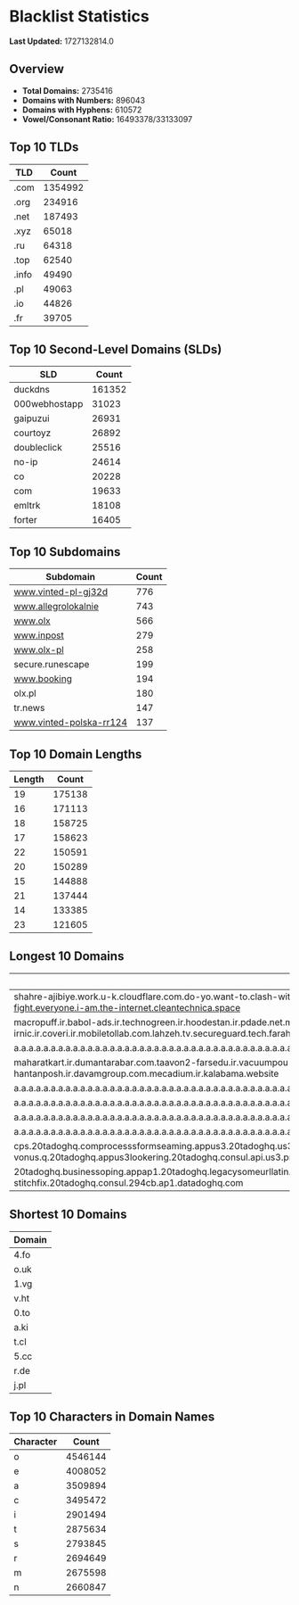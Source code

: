 # Blacklist Statistics

**Last Updated:** 1727132814.0

## Overview
- **Total Domains:** 2735416
- **Domains with Numbers:** 896043
- **Domains with Hyphens:** 610572
- **Vowel/Consonant Ratio:** 16493378/33133097

## Top 10 TLDs
| TLD | Count |
| --- | ----- |
| .com | 1354992 |
| .org | 234916 |
| .net | 187493 |
| .xyz | 65018 |
| .ru | 64318 |
| .top | 62540 |
| .info | 49490 |
| .pl | 49063 |
| .io | 44826 |
| .fr | 39705 |

## Top 10 Second-Level Domains (SLDs)
| SLD | Count |
| --- | ----- |
| duckdns | 161352 |
| 000webhostapp | 31023 |
| gaipuzui | 26931 |
| courtoyz | 26892 |
| doubleclick | 25516 |
| no-ip | 24614 |
| co | 20228 |
| com | 19633 |
| emltrk | 18108 |
| forter | 16405 |

## Top 10 Subdomains
| Subdomain | Count |
| --------- | ----- |
| www.vinted-pl-gj32d | 776 |
| www.allegrolokalnie | 743 |
| www.olx | 566 |
| www.inpost | 279 |
| www.olx-pl | 258 |
| secure.runescape | 199 |
| www.booking | 194 |
| olx.pl | 180 |
| tr.news | 147 |
| www.vinted-polska-rr124 | 137 |

## Top 10 Domain Lengths
| Length | Count |
| ------ | ----- |
| 19 | 175138 |
| 16 | 171113 |
| 18 | 158725 |
| 17 | 158623 |
| 22 | 150591 |
| 20 | 150289 |
| 15 | 144888 |
| 21 | 137444 |
| 14 | 133385 |
| 23 | 121605 |

## Longest 10 Domains
| Domain |
| ------ |
| shahre-ajibiye.work.u-k.cloudflare.com.do-yo.want-to.clash-with.this.www.microsoft.com.there-is-no.dlate-fine.google.comwww.dynu.com.count-with-me.cyou.com.now-sudo.rm-rf.ddns.net.we-are-here.again-to-fight.everyone.i-am.the-internet.cleantechnica.space |
| macropuff.ir.babol-ads.ir.technogreen.ir.hoodestan.ir.pdade.net.maharatamoozi.ir.biores.ir.pbmarket.ir.shop-kala.ir.ayeroon.ir.kimia-choob.com.ov104-irnic.ir.coveri.ir.mobiletollab.com.lahzeh.tv.secureguard.tech.farahadaf.ir.yejadige.ir.tehraanvila.shop |
| a.a.a.a.a.a.a.a.a.a.a.a.a.a.a.a.a.a.a.a.a.a.a.a.a.a.a.a.a.a.a.a.a.a.a.a.a.a.a.a.a.a.a.a.a.a.a.a.a.a.a.a.a.a.a.a.a.a.a.a.a.a.a.a.a.a.a.a.a.a.a.a.a.a.a.a.a.a.a.a.a.a.a.a.a.a.a.a.a.a.a.a.a.a.a.a.a.a.a.a.a.a.a.a.a.a.a.a.a.a.a.a.a.a.a.a.a.a.a.myniceposts.com |
| maharatkart.ir.dumantarabar.com.taavon2-farsedu.ir.vacuumpou-ya.com.helikala.com.souli.ir.variz.me.javaherha.ir.mmpars-vnd.com.medisib.com.ojan.org.myheaven.ir.khanehma-hak.ir.wagg-on-ads.com.bor-hantanposh.ir.davamgroup.com.mecadium.ir.kalabama.website |
| a.a.a.a.a.a.a.a.a.a.a.a.a.a.a.a.a.a.a.a.a.a.a.a.a.a.a.a.a.a.a.a.a.a.a.a.a.a.a.a.a.a.a.a.a.a.a.a.a.a.a.a.a.a.a.a.a.a.a.a.a.a.a.a.a.a.a.a.a.a.a.a.a.a.a.a.a.a.a.a.a.a.a.a.a.a.a.a.a.a.a.a.a.a.a.a.a.a.a.a.a.a.a.a.a.a.a.a.a.a.a.a.a.a.a.a.a.a.myniceposts.com |
| a.a.a.a.a.a.a.a.a.a.a.a.a.a.a.a.a.a.a.a.a.a.a.a.a.a.a.a.a.a.a.a.a.a.a.a.a.a.a.a.a.a.a.a.a.a.a.a.a.a.a.a.a.a.a.a.a.a.a.a.a.a.a.a.a.a.a.a.a.a.a.a.a.a.a.a.a.a.a.a.a.a.a.a.a.a.a.a.a.a.a.a.a.a.a.a.a.a.a.a.a.a.a.a.a.a.a.a.a.a.a.a.a.a.a.a.a.myniceposts.com |
| a.a.a.a.a.a.a.a.a.a.a.a.a.a.a.a.a.a.a.a.a.a.a.a.a.a.a.a.a.a.a.a.a.a.a.a.a.a.a.a.a.a.a.a.a.a.a.a.a.a.a.a.a.a.a.a.a.a.a.a.a.a.a.a.a.a.a.a.a.a.a.a.a.a.a.a.a.a.a.a.a.a.a.a.a.a.a.a.a.a.a.a.a.a.a.a.a.a.a.a.a.a.a.a.a.a.a.a.a.a.a.a.a.a.a.a.myniceposts.com |
| a.a.a.a.a.a.a.a.a.a.a.a.a.a.a.a.a.a.a.a.a.a.a.a.a.a.a.a.a.a.a.a.a.a.a.a.a.a.a.a.a.a.a.a.a.a.a.a.a.a.a.a.a.a.a.a.a.a.a.a.a.a.a.a.a.a.a.a.a.a.a.a.a.a.a.a.a.a.a.a.a.a.a.a.a.a.a.a.a.a.a.a.a.a.a.a.a.a.a.a.a.a.a.a.a.a.a.a.a.a.a.a.a.a.a.myniceposts.com |
| cps.20tadoghq.comprocesssformseaming.appus3.20tadoghq.us3-rum.api.us3.20tadoghq.comproclient.us3.20tadoghq.usage-comprocessbeta-intakes.us3.20tadoghq.comproduction-vonus.q.20tadoghq.appus3lookering.20tadoghq.consul.api.us3.process.datadoghq.com |
| 20tadoghq.businessoping.appap1.20tadoghq.legacysomeurllatin.294cb.ap1.20tadoghq.0-13-9-app.ap1.20tadoghq.usage-legacysomeurlbeta-urls.ap1.20tadoghq.helm-20tadoghq-iress.20tadoghq.helm-20tadoghq-stitchfix.20tadoghq.consul.294cb.ap1.datadoghq.com |

## Shortest 10 Domains
| Domain |
| ------ |
| 4.fo |
| o.uk |
| 1.vg |
| v.ht |
| 0.to |
| a.ki |
| t.cl |
| 5.cc |
| r.de |
| j.pl |

## Top 10 Characters in Domain Names
| Character | Count |
| --------- | ----- |
| o | 4546144 |
| e | 4008052 |
| a | 3509894 |
| c | 3495472 |
| i | 2901494 |
| t | 2875634 |
| s | 2793845 |
| r | 2694649 |
| m | 2675598 |
| n | 2660847 |
